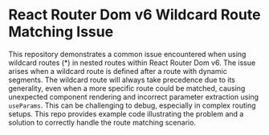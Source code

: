 # React Router Dom v6 Wildcard Route Matching Issue

This repository demonstrates a common issue encountered when using wildcard routes (*) in nested routes within React Router Dom v6.  The issue arises when a wildcard route is defined after a route with dynamic segments. The wildcard route will always take precedence due to its generality, even when a more specific route could be matched, causing unexpected component rendering and incorrect parameter extraction using `useParams`.  This can be challenging to debug, especially in complex routing setups.  This repo provides example code illustrating the problem and a solution to correctly handle the route matching scenario.